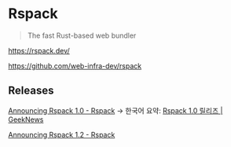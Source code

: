 # Rspack

> The fast Rust-based web bundler

<https://rspack.dev/>

<https://github.com/web-infra-dev/rspack>

## Releases

[Announcing Rspack 1.0 - Rspack](https://rspack.dev/blog/announcing-1-0)
→ 한국어 요약:
[Rspack 1.0 릴리즈 | GeekNews](https://news.hada.io/topic?id=16546)

[Announcing Rspack 1.2 - Rspack](https://rspack.dev/blog/announcing-1-2)
